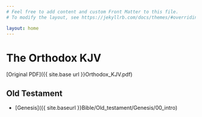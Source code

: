 ```yaml
---
# Feel free to add content and custom Front Matter to this file.
# To modify the layout, see https://jekyllrb.com/docs/themes/#overriding-theme-defaults

layout: home
---
```


# The Orthodox KJV

[Original PDF]({{ site.base url }}Orthodox_KJV.pdf)

## Old Testament
- [Genesis]({{ site.baseurl }}Bible/Old_testament/Genesis/00_intro)